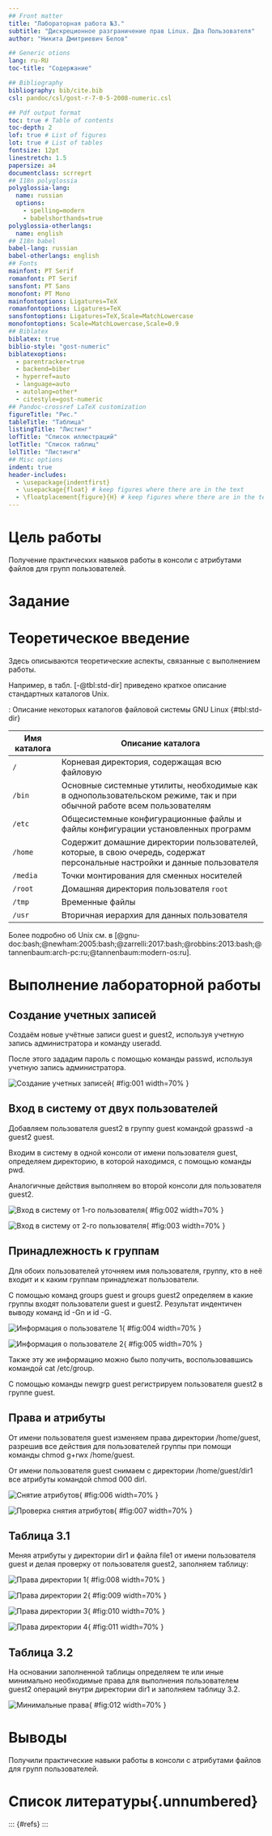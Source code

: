 ```yaml
---
## Front matter
title: "Лабораторная работа №3."
subtitle: "Дискреционное разграничение прав Linux. Два Пользователя"
author: "Никита Дмитриевич Белов"

## Generic otions
lang: ru-RU
toc-title: "Содержание"

## Bibliography
bibliography: bib/cite.bib
csl: pandoc/csl/gost-r-7-0-5-2008-numeric.csl

## Pdf output format
toc: true # Table of contents
toc-depth: 2
lof: true # List of figures
lot: true # List of tables
fontsize: 12pt
linestretch: 1.5
papersize: a4
documentclass: scrreprt
## I18n polyglossia
polyglossia-lang:
  name: russian
  options:
	- spelling=modern
	- babelshorthands=true
polyglossia-otherlangs:
  name: english
## I18n babel
babel-lang: russian
babel-otherlangs: english
## Fonts
mainfont: PT Serif
romanfont: PT Serif
sansfont: PT Sans
monofont: PT Mono
mainfontoptions: Ligatures=TeX
romanfontoptions: Ligatures=TeX
sansfontoptions: Ligatures=TeX,Scale=MatchLowercase
monofontoptions: Scale=MatchLowercase,Scale=0.9
## Biblatex
biblatex: true
biblio-style: "gost-numeric"
biblatexoptions:
  - parentracker=true
  - backend=biber
  - hyperref=auto
  - language=auto
  - autolang=other*
  - citestyle=gost-numeric
## Pandoc-crossref LaTeX customization
figureTitle: "Рис."
tableTitle: "Таблица"
listingTitle: "Листинг"
lofTitle: "Список иллюстраций"
lotTitle: "Список таблиц"
lolTitle: "Листинги"
## Misc options
indent: true
header-includes:
  - \usepackage{indentfirst}
  - \usepackage{float} # keep figures where there are in the text
  - \floatplacement{figure}{H} # keep figures where there are in the text
---
```


# Цель работы

Получение практических навыков работы в консоли с атрибутами файлов для групп пользователей.

# Задание



# Теоретическое введение

Здесь описываются теоретические аспекты, связанные с выполнением работы.

Например, в табл. [-@tbl:std-dir] приведено краткое описание стандартных каталогов Unix.

: Описание некоторых каталогов файловой системы GNU Linux {#tbl:std-dir}

| Имя каталога | Описание каталога                                                                                                          |
|--------------|----------------------------------------------------------------------------------------------------------------------------|
| `/`          | Корневая директория, содержащая всю файловую                                                                               |
| `/bin `      | Основные системные утилиты, необходимые как в однопользовательском режиме, так и при обычной работе всем пользователям     |
| `/etc`       | Общесистемные конфигурационные файлы и файлы конфигурации установленных программ                                           |
| `/home`      | Содержит домашние директории пользователей, которые, в свою очередь, содержат персональные настройки и данные пользователя |
| `/media`     | Точки монтирования для сменных носителей                                                                                   |
| `/root`      | Домашняя директория пользователя  `root`                                                                                   |
| `/tmp`       | Временные файлы                                                                                                            |
| `/usr`       | Вторичная иерархия для данных пользователя                                                                                 |

Более подробно об Unix см. в [@gnu-doc:bash;@newham:2005:bash;@zarrelli:2017:bash;@robbins:2013:bash;@tannenbaum:arch-pc:ru;@tannenbaum:modern-os:ru].

# Выполнение лабораторной работы

## Создание учетных записей

Создаём новые учётные записи guest и guest2, используя учетную запись администратора и команду useradd.

После этого зададим пароль с помощью команды passwd, используя учетную запись администратора.

![Создание учетных записей](image/01.jpg){ #fig:001 width=70% }

## Вход в систему от двух пользователей

Добавляем пользователя guest2 в группу guest командой gpasswd -a guest2 guest.

Входим в систему в одной консоли от имени пользователя guest, определяем директорию, в которой находимся, с помощью команды pwd.

Аналогичные действия выполняем во второй консоли для пользователя guest2.

![Вход в систему от 1-го пользователя](image/2.jpg){ #fig:002 width=70% }

![Вход в систему от 2-го пользователя](image/3.jpg){ #fig:003 width=70% }

## Принадлежность к группам

Для обоих пользователей уточняем имя пользователя, группу, кто в неё входит и к каким группам принадлежат пользователи.

С помощью команд groups guest и groups guest2 определяем в какие группы входят пользователи guest и guest2. Результат индентичен выводу команд id -Gn и id -G.

![Информация о пользователе 1](image/4.jpg){ #fig:004 width=70% }

![Информация о пользователе 2](image/5.jpg){ #fig:005 width=70% }

Также эту же информацию можно было получить, воспользовавшись командой cat /etc/group.

С помощью команды newgrp guest регистрируем пользователя guest2 в группе guest.

## Права и атрибуты

От имени пользователя guest изменяем права директории /home/guest, разрешив все действия для пользователей группы при помощи команды chmod g+rwx /home/guest.

От имени пользователя guest снимаем с директории /home/guest/dir1 все атрибуты командой chmod 000 dirl.

![Снятие атрибутов](image/6.jpg){ #fig:006 width=70% }

![Проверка снятия атрибутов](image/7.jpg){ #fig:007 width=70% }

## Таблица 3.1

Меняя атрибуты у директории dir1 и файла file1 от имени пользователя guest и делая проверку от пользователя guest2, заполняем таблицу:

![Права директории 1](image/8.jpg){ #fig:008 width=70% }

![Права директории 2](image/9.jpg){ #fig:009 width=70% }

![Права директории 3](image/10.jpg){ #fig:010 width=70% }

![Права директории 4](image/11.jpg){ #fig:011 width=70% }

## Таблица 3.2

На основании заполненной таблицы определяем те или иные минимально необходимые права для выполнения пользователем guest2 операций внутри директории dir1 и заполняем таблицу 3.2.

![Минимальные права](image/12.jpg){ #fig:012 width=70% }

# Выводы

Получили практические навыки работы в консоли с атрибутами файлов для групп пользователей.

# Список литературы{.unnumbered}

::: {#refs}
:::
